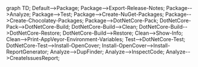 <div class="mermaid">
graph TD;
Default-->Package;
Package-->Export-Release-Notes;
Package-->Analyze;
Package-->Test;
Package-->Create-NuGet-Packages;
Package-->Create-Chocolatey-Packages;
Package-->DotNetCore-Pack;
DotNetCore-Pack-->DotNetCore-Build;
DotNetCore-Build-->Clean;
DotNetCore-Build-->DotNetCore-Restore;
DotNetCore-Build-->Restore;
Clean-->Show-Info;
Clean-->Print-AppVeyor-Environment-Variables;
Test-->DotNetCore-Test;
DotNetCore-Test-->Install-OpenCover;
Install-OpenCover-->Install-ReportGenerator;
Analyze-->DupFinder;
Analyze-->InspectCode;
Analyze-->CreateIssuesReport;
</div>
